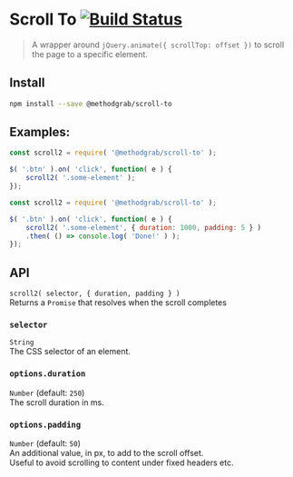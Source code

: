 # Scroll To [![Build Status](https://travis-ci.org/MethodGrab/scroll-to.svg?branch=master)](https://travis-ci.org/MethodGrab/scroll-to)
> A wrapper around `jQuery.animate({ scrollTop: offset })` to scroll the page to a specific element.


## Install
```bash
npm install --save @methodgrab/scroll-to
```


## Examples:
```js
const scroll2 = require( '@methodgrab/scroll-to' );

$( '.btn' ).on( 'click', function( e ) {
	scroll2( '.some-element' );
});
```

```js
const scroll2 = require( '@methodgrab/scroll-to' );

$( '.btn' ).on( 'click', function( e ) {
	scroll2( '.some-element', { duration: 1000, padding: 5 } )
	.then( () => console.log( 'Done!' ) );
});
```


## API
`scroll2( selector, { duration, padding } )`  
Returns a `Promise` that resolves when the scroll completes

### `selector`
`String`  
The CSS selector of an element.

### `options.duration`
`Number` (default: `250`)  
The scroll duration in ms.

### `options.padding`
`Number` (default: `50`)  
An additional value, in px, to add to the scroll offset.  
Useful to avoid scrolling to content under fixed headers etc.
